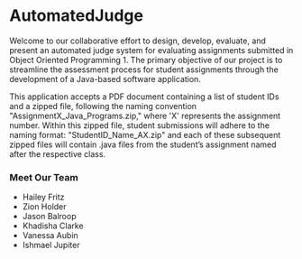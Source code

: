 # AutomatedJudge

Welcome to our collaborative effort to design, develop, evaluate, and present an automated judge system for evaluating assignments submitted in Object Oriented Programming 1. The primary objective of our project is to streamline the assessment process for student assignments through the development of a Java-based software application. 

This application accepts a PDF document containing a list of student IDs and a zipped file, following the naming convention "AssignmentX_Java_Programs.zip," where 'X' represents the assignment number. Within this zipped file, student submissions will adhere to the naming format: "StudentID_Name_AX.zip" and each of these subsequent zipped files will contain .java files from the student’s assignment named after the respective class.


### Meet Our Team
* Hailey Fritz 
* Zion Holder 
* Jason Balroop 
* Khadisha Clarke 
* Vanessa Aubin 
* Ishmael Jupiter 

